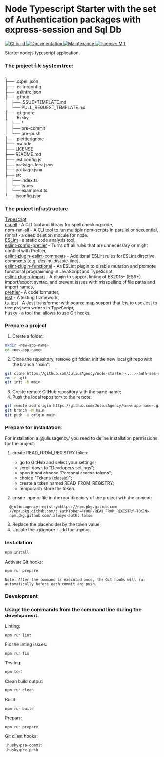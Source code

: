 # Node Typescript Starter with the set of Authentication packages with express-session and Sql Db

<p>
  <a href="https://github.com/JuliusAgency/node-starter-with-auth-ses-sql/actions/workflows/ci-build.yaml" target="_blank">
    <img alt="CI build" src="https://github.com/JuliusAgency/node-starter-with-auth-ses-sql/actions/workflows/ci-build.yaml/badge.svg?branch=main" />
  </a>
  <a href="https://github.com/JuliusAgency/node-starter-with-auth-ses-sql#readme" target="_blank">
    <img alt="Documentation" src="https://img.shields.io/badge/documentation-yes-brightgreen.svg" />
  </a>
  <a href="https://github.com/JuliusAgency/node-starter-with-auth-ses-sql/graphs/commit-activity" target="_blank">
    <img alt="Maintenance" src="https://img.shields.io/badge/Maintained%3F-yes-green.svg" />
  </a>
  <a href="https://github.com/JuliusAgency/node-starter-with-auth-ses-sql/blob/master/LICENSE" target="_blank">
    <img alt="License: MIT" src="https://img.shields.io/badge/License-MIT-yellow.svg" />
  </a>
</p>

Starter nodejs typescript application.

### The project file system tree:

.  
├── .cspell.json  
├── .editorconfig  
├── .eslintrc.json  
├── .github  
│   ├── ISSUE*TEMPLATE.md  
│   └── PULL_REQUEST_TEMPLATE.md  
├── .gitignore  
├── .husky  
│   ├── *  
│   ├── pre-commit  
│   └── pre-push  
├── .prettierignore  
├── .vscode  
├── LICENSE  
├── README.md  
├── jest.config.js  
├── package-lock.json  
├── package.json  
├── src  
│   ├── index.ts  
│   └── types  
│   └── example.d.ts  
└── tsconfig.json

### The project infrastructure

[Typescript](http://www.typescriptlang.org/),  
[cspell](https://www.npmjs.com/package/cspell) - A CLI tool and library for spell checking code,  
[npm-run-all](https://www.npmjs.com/package/npm-run-all) - A CLI tool to run multiple npm-scripts in parallel or sequential,  
[rimraf](https://www.npmjs.com/package/rimraf) - a deep deletion module for node.  
[ESLint](https://www.npmjs.com/package/eslint) - a static code analysis tool,  
[eslint-config-prettier](https://www.npmjs.com/package/eslint-config-prettier) - Turns off all rules that are unnecessary or might conflict with Prettier,  
[eslint-plugin-eslint-comments](https://www.npmjs.com/package/eslint-plugin-eslint-comments) - Additional ESLint rules for ESLint directive comments (e.g. //eslint-disable-line),  
[eslint-plugin-functional](https://www.npmjs.com/package/eslint-plugin-functional) - An ESLint plugin to disable mutation and promote functional programming in JavaScript and TypeScript,  
[eslint-plugin-import](https://www.npmjs.com/package/eslint-plugin-import) - A plugin to support linting of ES2015+ (ES6+) import/export syntax, and prevent issues with misspelling of file paths and import names,  
[prettier](https://www.npmjs.com/package/prettier) - A code formatter,  
[jest](https://www.npmjs.com/package/jest) - A testing framework,  
[ts-jest](https://www.npmjs.com/package/ts-jest) - A Jest transformer with source map support that lets to use Jest to test projects written in TypeScript,  
[husky](https://www.npmjs.com/package/husky) - a tool that allows to use Git hooks.

### Prepare a project

1. Create a folder:

```bash
mkdir <new-app-name>
cd <new-app-name>
```

2. Clone the repository, remove git folder, init the new local git repo with the branch "main":

```bash
git clone https://github.com/JuliusAgency/node-starter-<...>-auth-ses-sql.git .
rm -r .git
git init -b main
```

3. Create remote GitHub repository with the same name;
4. Push the local repository to the remote:

```bash
git remote add origin https://github.com/JuliusAgency/<new-app-name>.git
git branch -M main
git push -u origin main
```

### Prepare for installation:

For installation a @juliusagency/<package-name> you need to define installation permissions for the project:

1. create READ_FROM_REGISTRY token:

   - go to GitHub and select your settings;
   - scroll down to "Developers settings";
   - open it and choose "Personal access tokens";
   - choice "Tokens (classic)";
   - create a token named READ_FROM_REGISTRY;
   - temporarily store the token.

2. create .npmrc file in the root directory of the project with the content:

```
  @juliusagency:registry=https://npm.pkg.github.com
  //npm.pkg.github.com/:_authToken=<YOUR-READ_FROM_REGISTRY-TOKEN>
  npm.pkg.github.com/:always-auth: false
```

3. Replace the placeholder by the token value;
4. Update the .gitignore - add the .npmrc.

### Installation

```bash
npm install
```

Activate Git hooks:

```bash
npm run prepare
```

    Note: After the command is executed once, the Git hooks will run automatically before each commit and push.

### Development

### Usage the commands from the command line during the development:

Linting:

```bash
npm run lint
```

Fix the linting issues:

```bash
npm run fix
```

Testing:

```bash
npm test
```

Clean build output:

```bash
npm run clean
```

Build:

```bash
npm run build
```

Prepare:

```bash
npm run prepare
```

Git client hooks:

```bash
.husky/pre-commit
.husky/pre-push
```
